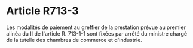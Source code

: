 # Article R713-3

Les modalités de paiement au greffier de la prestation prévue au premier alinéa du II de l'article R. 713-1-1 sont fixées par arrêté du ministre chargé de la tutelle des chambres de commerce et d'industrie.
